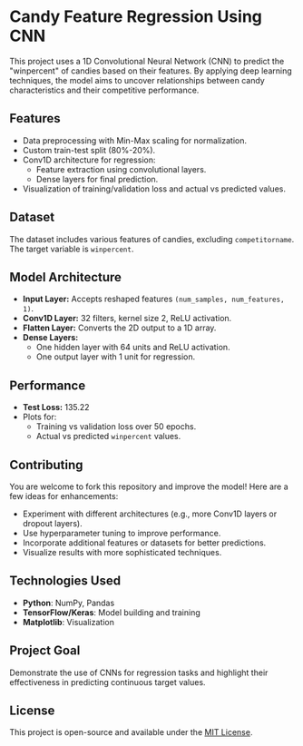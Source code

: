 # **Candy Feature Regression Using CNN**

This project uses a 1D Convolutional Neural Network (CNN) to predict the "winpercent" of candies based on their features. By applying deep learning techniques, the model aims to uncover relationships between candy characteristics and their competitive performance.

## **Features**
- Data preprocessing with Min-Max scaling for normalization.
- Custom train-test split (80%-20%).
- Conv1D architecture for regression:
  - Feature extraction using convolutional layers.
  - Dense layers for final prediction.
- Visualization of training/validation loss and actual vs predicted values.

## **Dataset**
The dataset includes various features of candies, excluding `competitorname`. The target variable is `winpercent`.

## **Model Architecture**
- **Input Layer:** Accepts reshaped features `(num_samples, num_features, 1)`.
- **Conv1D Layer:** 32 filters, kernel size 2, ReLU activation.
- **Flatten Layer:** Converts the 2D output to a 1D array.
- **Dense Layers:**
  - One hidden layer with 64 units and ReLU activation.
  - One output layer with 1 unit for regression.

## **Performance**
- **Test Loss:** 135.22
- Plots for:
  - Training vs validation loss over 50 epochs.
  - Actual vs predicted `winpercent` values.

## **Contributing**
You are welcome to fork this repository and improve the model! Here are a few ideas for enhancements:
- Experiment with different architectures (e.g., more Conv1D layers or dropout layers).
- Use hyperparameter tuning to improve performance.
- Incorporate additional features or datasets for better predictions.
- Visualize results with more sophisticated techniques.

## **Technologies Used**
- **Python**: NumPy, Pandas
- **TensorFlow/Keras**: Model building and training
- **Matplotlib**: Visualization

## **Project Goal**
Demonstrate the use of CNNs for regression tasks and highlight their effectiveness in predicting continuous target values.

## License

This project is open-source and available under the [MIT License](LICENSE).

